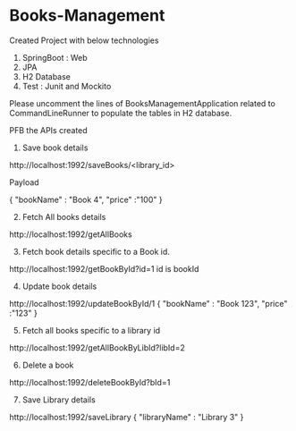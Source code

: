 # Books-Management

Created Project with below technologies
1. SpringBoot : Web
2. JPA
3. H2 Database
4. Test : Junit and Mockito

Please uncomment the lines of BooksManagementApplication related to CommandLineRunner to populate the tables in H2 database.

PFB the APIs created

1. Save book details 

http://localhost:1992/saveBooks/<library_id>

Payload
 
 {
  		"bookName" : "Book 4",
  		"price" :"100"
	}  
 
2. Fetch All books details

http://localhost:1992/getAllBooks

3. Fetch book details specific to a Book id.

http://localhost:1992/getBookById?id=1    id is bookId

4. Update book details 

http://localhost:1992/updateBookById/1
	{
		  "bookName" : "Book 123",
		  "price" :"123"
		}
  
 5. Fetch all books specific to a library id
 
 http://localhost:1992/getAllBookByLibId?libId=2
 
 6. Delete a book
 
 http://localhost:1992/deleteBookById?bId=1
 
 7. Save Library details
 
 http://localhost:1992/saveLibrary
		{
	  		"libraryName" : "Library 3"
	  	}
